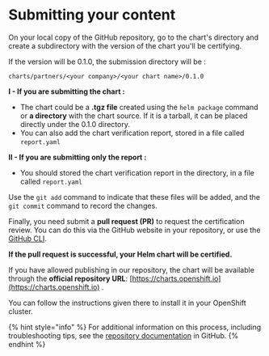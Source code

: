 # Submitting your content

On your local copy of the GitHub repository, go to the chart's directory and create a subdirectory with the version of the chart you'll be certifying.&#x20;

If the version will be 0.1.0, the submission directory will be :&#x20;

`charts/partners/<your company>/<your chart name>/0.1.0`

**I - If you are submitting the chart :**

* The chart could be a **.tgz file** created using the `helm package` command or **a directory** with the chart source. If it is a tarball, it can be placed directly under the 0.1.0 directory.
* You can also add the chart verification report, stored in a file called `report.yaml`

**II - If you are submitting only the report :**

* You should stored the chart verification report in the directory, in a file called `report.yaml`

Use the `git add` command to indicate that these files will be added, and the `git commit` command to record the changes.

Finally, you need submit a **pull request (PR)** to request the certification review. You can do this via the GitHub website in your repository, or use the [GitHub CLI](https://cli.github.com/manual/gh\_pr\_create).&#x20;

**If the pull request is successful, your Helm chart will be certified.**&#x20;

If you have allowed publishing in our repository, the chart will be available through the **official repository URL**: [https://charts.openshift.io](https://charts.openshift.io) .&#x20;

You can follow the instructions given there to install it in your OpenShift cluster.

{% hint style="info" %}
For additional information on this process, including troubleshooting tips, see the [repository documentation](https://github.com/openshift-helm-charts/charts/tree/main/docs) in GitHub.
{% endhint %}
